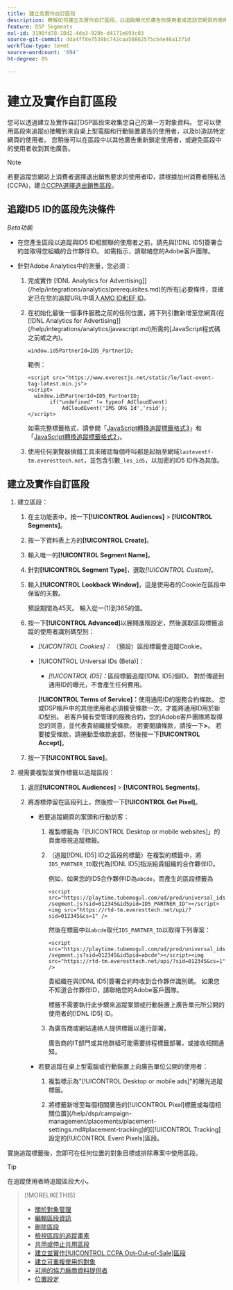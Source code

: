 ```yaml
---
title: 建立及實作自訂區段
description: 瞭解如何建立及實作自訂區段，以追蹤曝光於廣告的使用者或造訪您網頁的使用者。
feature: DSP Segments
exl-id: 3190fd78-18d2-4da3-920b-d4171e693c03
source-git-commit: dda4ff8e7538bc742caa50862575cb4e46a1371d
workflow-type: tm+mt
source-wordcount: '694'
ht-degree: 0%

---
```


# 建立及實作自訂區段

您可以透過建立及實作自訂DSP區段來收集您自己的第一方對象資料。 您可以使用區段來追蹤a)接觸到來自桌上型電腦和行動裝置廣告的使用者，以及b)造訪特定網頁的使用者。 您稍後可以在區段中以其他廣告重新鎖定使用者，或避免區段中的使用者收到其他廣告。

>[!NOTE]
>
>若要追蹤您網站上消費者選擇退出銷售要求的使用者ID，請根據加州消費者隱私法(CCPA)，建立[CCPA選擇退出銷售區段](ccpa-opt-out-segment-create.md)。

## 追蹤ID5 ID的區段先決條件

*Beta功能*

* 在您產生區段以追蹤與ID5 ID相關聯的使用者之前，請先與[!DNL ID5]簽署合約並取得您組織的合作夥伴ID。 如需指示，請聯絡您的Adobe客戶團隊。

* 針對Adobe Analytics中的測量，您必須：

   1. 完成實作 [!DNL Analytics for Advertising]](/help/integrations/analytics/prerequisites.md)的所有[必要條件，並確定已在您的追蹤URL中填入[AMO ID和EF ID](/help/integrations/analytics/ids.md)。

   1. 在初始化最後一個事件服務之前的任何位置，將下列引數新增至您網頁(在 [!DNL Analytics for Advertising]](/help/integrations/analytics/javascript.md)所需的[JavaScript程式碼之前或之內)。

      ```window.id5PartnerId=ID5_PartnerID;```

      範例：

      ```
      <script src="https://www.everestjs.net/static/le/last-event-tag-latest.min.js">
      <script>
        window.id5PartnerId=ID5_PartnerID;
             if("undefined" != typeof AdCloudEvent)
                 AdCloudEvent('IMS ORG Id','rsid');
      </script>
      ```

      如需完整標籤格式，請參閱「[JavaScript轉換追蹤標籤格式3](/help/search-social-commerce/tracking/format-conversion-tag-jsv3.md)」和「[JavaScript轉換追蹤標籤格式2](/help/search-social-commerce/tracking/format-conversion-tag-jsv2.md)」。

   1. 使用任何瀏覽器偵錯工具來確認每個呼叫都是起始至網域`lasteventf-tm.everesttech.net`，並包含引數`_les_id5`，以加密的ID5 ID作為其值。

## 建立及實作自訂區段

1. 建立區段：

   1. 在主功能表中，按一下&#x200B;**[!UICONTROL Audiences]** > **[!UICONTROL Segments]**。

   1. 按一下資料表上方的&#x200B;**[!UICONTROL Create]**。

   1. 輸入唯一的&#x200B;**[!UICONTROL Segment Name]**。

   1. 針對&#x200B;**[!UICONTROL Segment Type]**，選取&#x200B;*[!UICONTROL Custom]*。

   1. 輸入&#x200B;**[!UICONTROL Lookback Window]**，這是使用者的Cookie在區段中保留的天數。

      預設期間為45天。 輸入從一(1)到365的值。

   1. 按一下&#x200B;**[!UICONTROL Advanced]**&#x200B;以展開進階設定，然後選取區段標籤追蹤的使用者識別碼型別：

      * *[!UICONTROL Cookies]：* （預設）區段標籤會追蹤Cookie。

      * [!UICONTROL Universal IDs (Beta)]：

         * *[!UICONTROL ID5]：*&#x200B;區段標籤追蹤[!DNL ID5]個ID。 對於傳遞到通用ID的曝光，不會產生任何費用。

        **[!UICONTROL Terms of Service]：**&#x200B;使用通用ID的服務合約條款。 您或DSP帳戶中的其他使用者必須接受條款一次，才能將通用ID用於新ID型別。 若客戶擁有受管理的服務合約，您的Adobe客戶團隊將取得您的同意，並代表貴組織接受條款。 若要閱讀條款，請按一下&#x200B;**>**。 若要接受條款，請捲動至條款底部，然後按一下&#x200B;**[!UICONTROL Accept]**。

   1. 按一下&#x200B;**[!UICONTROL Save]**。

1. 視需要複製並實作標籤以追蹤區段：

   1. 返回&#x200B;**[!UICONTROL Audiences]** > **[!UICONTROL Segments]**。

   1. 將游標停留在區段列上，然後按一下&#x200B;**[!UICONTROL Get Pixel]**。

      * 若要追蹤網頁的案頭和行動訪客：

         1. 複製標籤為「[!UICONTROL Desktop or mobile websites]」的頁面檢視追蹤標籤。

         1. （追蹤[!DNL ID5] ID之區段的標籤）在複製的標籤中，將`ID5_PARTNER_ID`取代為[!DNL ID5]指派給貴組織的合作夥伴ID。

            例如，如果您的ID5合作夥伴ID為`abcde`，而產生的區段標籤為

            ```<script src="https://playtime.tubemogul.com/ud/prod/universal_ids/segment.js?sid=012345&id5pid=ID5_PARTNER_ID"></script><img src="https://rtd-tm.everesttech.net/upi/?sid=012345&cs=1" />```

            然後在標籤中以`abcde`取代`ID5_PARTNER_ID`以取得下列專案：

            ```<script src="https://playtime.tubemogul.com/ud/prod/universal_ids/segment.js?sid=012345&id5pid=abcde"></script><img src="https://rtd-tm.everesttech.net/upi/?sid=012345&cs=1" />```

            貴組織在與[!DNL ID5]簽署合約時收到合作夥伴識別碼。 如果您不知道合作夥伴ID，請聯絡您的Adobe客戶團隊。

            標籤不需要執行此步驟來追蹤案頭或行動裝置上廣告單元所公開的使用者的[!DNL ID5] ID。

         1. 為廣告商或網站連絡人提供標籤以進行部署。

            廣告商的IT部門或其他群組可能需要排程標籤部署，或接收相關通知。

      * 若要追蹤在桌上型電腦或行動裝置上向廣告單位公開的使用者：

         1. 複製標示為&quot;[!UICONTROL Desktop or mobile ads]&quot;的曝光追蹤標籤。

         1. 將標籤新增至每個相關廣告的[!UICONTROL Pixel]標籤或每個相關位置](/help/dsp/campaign-management/placements/placement-settings.md#placement-tracking)的[[!UICONTROL Tracking]設定的[!UICONTROL Event Pixels]區段。

實施追蹤標籤後，您即可在任何位置的對象目標或排除專案中使用區段。

>[!TIP]
>
>在追蹤使用者時追蹤區段大小。

>[!MORELIKETHIS]
>
>* [關於對象管理](audience-about.md)
>* [編輯區段資訊](segment-edit.md)
>* [刪除區段](segment-delete.md)
>* [檢視區段的追蹤畫素](segment-view-pixels.md)
>* [共用或停止共用區段](segment-share.md)
>* [建立並實作[!UICONTROL CCPA Opt-Out-of-Sale]區段](ccpa-opt-out-segment-create.md)
>* [建立可重複使用的對象](reusable-audience-create.md)
>* [可用的協力廠商資料提供者](third-party-data-providers.md)
>* [位置設定](/help/dsp/campaign-management/placements/placement-settings.md)
